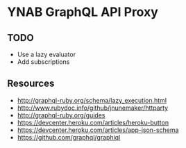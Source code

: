 # YNAB GraphQL API Proxy

## TODO

* Use a lazy evaluator
* Add subscriptions

## Resources

* http://graphql-ruby.org/schema/lazy_execution.html
* http://www.rubydoc.info/github/jnunemaker/httparty
* http://graphql-ruby.org/guides
* https://devcenter.heroku.com/articles/heroku-button
* https://devcenter.heroku.com/articles/app-json-schema
* https://github.com/graphql/graphiql

